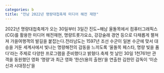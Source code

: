 ```yaml
---
categories: b
title: "전남 2022년 명량대첩축제 미디어 해전 재현"
---
```

2022년 명량대첩축제가 오는 30일부터 3일간 진도~해남 울돌목에서 컴퓨터그래픽스(CG)를 활용한 미디어 해전재현, 명량트롯가요쇼, 강강술래 경연 등으로 다채롭게 펼쳐져 가을여행객의 발길을 붙잡는다.전라남도는 1597년 조선 수군이 일본 수군에 맞서 대승을 거둔 세계사에서 빛나는 명량해전의 감동을 느끼도록 ‘울돌목 페스타, 명량 빛을 품다’라는 주제로 다양한 프로그램을 준비했다고 밝혔다.축제 첫 날인 30일 1천761만 관객을 동원했던 영화 ‘명량’과 최근 영화 ‘한산(용의 출현)’을 연출한 김한민 감독이 ‘이순신과 시대정신’을